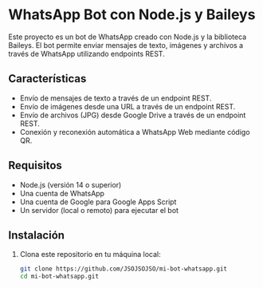 # WhatsApp Bot con Node.js y Baileys

Este proyecto es un bot de WhatsApp creado con Node.js y la biblioteca Baileys. El bot permite enviar mensajes de texto, imágenes y archivos a través de WhatsApp utilizando endpoints REST.

## Características

-   Envío de mensajes de texto a través de un endpoint REST.
-   Envío de imágenes desde una URL a través de un endpoint REST.
-   Envío de archivos (JPG) desde Google Drive a través de un endpoint REST.
-   Conexión y reconexión automática a WhatsApp Web mediante código QR.

## Requisitos

-   Node.js (versión 14 o superior)
-   Una cuenta de WhatsApp
-   Una cuenta de Google para Google Apps Script
-   Un servidor (local o remoto) para ejecutar el bot

## Instalación

1. Clona este repositorio en tu máquina local:
    ```sh
    git clone https://github.com/JSOJSOJSO/mi-bot-whatsapp.git
    cd mi-bot-whatsapp.git
    ```
